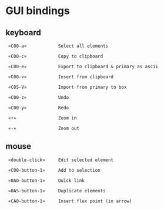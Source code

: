 # GUI bindings

## keyboard

     «C00-a»            Select all elements

     «C00-c»            Copy to clipboard

     «C00-e»            Export to clipboard & primary as ascii

     «C00-v»            Insert from clipboard

     «C0S-V»            Import from primary to box

     «C00-z»            Undo

     «C00-y»            Redo

     «+»                Zoom in

     «-»                Zoom out


## mouse

     «double-click»     Edit selected element

     «C00-button-1»     Add to selection

     «0A0-button-1»     Quick link

     «0AS-button-1»     Duplicate elements

     «CA0-button-1»     Insert flex point (in arrow)

